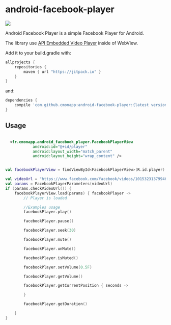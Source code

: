 # android-facebook-player

[![](https://jitpack.io/v/cmonapp/android-facebook-player.svg)](https://jitpack.io/#cmonapp/android-facebook-player)

Android Facebook Player is a simple Facebook Player for Android.

The library use [API Embedded Video Player](https://developers.facebook.com/docs/plugins/embedded-video-player/api) inside of WebView.


Add it to your build.gradle with:
```gradle
allprojects {
    repositories {
        maven { url "https://jitpack.io" }
    }
}
```
and:

```gradle
dependencies {
    compile 'com.github.cmonapp:android-facebook-player:{latest version}'
}
```

## Usage


```xml

  <fr.cmonapp.android_facebook_player.FacebookPlayerView
            android:id="@+id/player"
            android:layout_width="match_parent"
            android:layout_height="wrap_content" />

```

```kotlin

val facebookPlayerView = findViewById<FacebookPlayerView>(R.id.player)

val videoUrl = "https://www.facebook.com/facebook/videos/10153231379946729/"
val params = FacebookPlayerParameters(videoUrl)
if (params.checkVideoUrl()) {
    facebookPlayerView.load(params) { facebookPlayer ->
        // Player is loaded

        //Examples usage
        facebookPlayer.play()

        facebookPlayer.pause()

        facebookPlayer.seek(30)

        facebookPlayer.mute()

        facebookPlayer.unMute()

        facebookPlayer.isMuted()

        facebookPlayer.setVolume(0.5F)

        facebookPlayer.getVolume()

        facebookPlayer.getCurrentPosition { seconds ->

        }

        facebookPlayer.getDuration()

    }
}

```